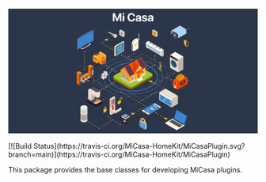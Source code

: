 <p align="center">
  <img src="https://raw.githubusercontent.com/MiCasa-HomeKit/MiCasaAssets/main/micasa-header.png"/><br/>
  
</p>
[![Build Status](https://travis-ci.org/MiCasa-HomeKit/MiCasaPlugin.svg?branch=main)](https://travis-ci.org/MiCasa-HomeKit/MiCasaPlugin)

This package provides the base classes for developing MiCasa plugins.
